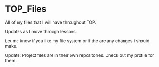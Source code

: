 # TOP_Files
All of my files that I will have throughout TOP.

Updates as I move through lessons.

Let me know if you like my file system or if the are any changes I should make. 

Update: Project files are in their own repositories. Check out my profile for them.